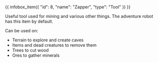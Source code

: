 {{ infobox_item({
	"id": 8,
	"name": "Zapper",
	"type": "Tool"
}) }}

Useful tool used for mining and various other things. The adventure robot has this item by default.

Can be used on:
* Terrain to explore and create caves
* Items and dead creatures to remove them
* Trees to cut wood
* Ores to gather minerals